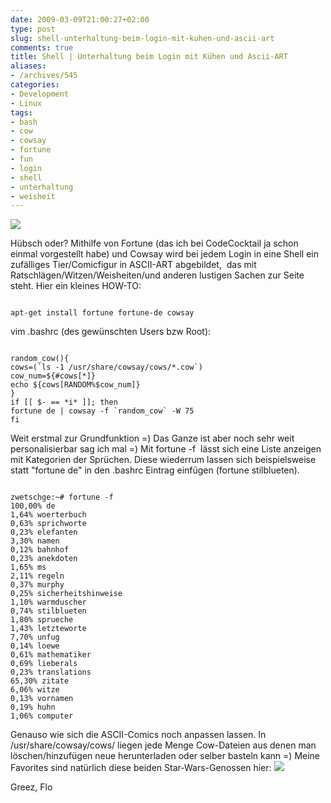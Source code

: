 ```yaml
---
date: 2009-03-09T21:00:27+02:00
type: post
slug: shell-unterhaltung-beim-login-mit-kuhen-und-ascii-art
comments: true
title: Shell | Unterhaltung beim Login mit Kühen und Ascii-ART
aliases:
- /archives/545
categories:
- Development
- Linux
tags:
- bash
- cow
- cowsay
- fortune
- fun
- login
- shell
- unterhaltung
- weisheit
---
```


![](http://zwetschge.org/pic/fortunecow.JPG)

Hübsch oder? Mithilfe von Fortune (das ich bei CodeCocktail ja schon einmal vorgestellt habe) und Cowsay wird bei jedem Login in eine Shell ein zufälliges Tier/Comicfigur in ASCII-ART abgebildet,  das mit Ratschlägen/Witzen/Weisheiten/und anderen lustigen Sachen zur Seite steht. Hier ein kleines HOW-TO:

```

apt-get install fortune fortune-de cowsay
```


vim .bashrc (des gewünschten Users bzw Root):

```

random_cow(){
cows=(`ls -1 /usr/share/cowsay/cows/*.cow`)
cow_num=${#cows[*]}
echo ${cows[RANDOM%$cow_num]}
}
if [[ $- == *i* ]]; then
fortune de | cowsay -f `random_cow` -W 75
fi
```


Weit erstmal zur Grundfunktion =) Das Ganze ist aber noch sehr weit personalisierbar sag ich mal =) Mit fortune -f  lässt sich eine Liste anzeigen mit Kategorien der Sprüchen. Diese wiederrum lassen sich beispielsweise statt "fortune de" in den .bashrc Eintrag einfügen (fortune stilblueten).

```

zwetschge:~# fortune -f
100,00% de
1,64% woerterbuch
0,63% sprichworte
0,23% elefanten
3,30% namen
0,12% bahnhof
0,23% anekdoten
1,65% ms
2,11% regeln
0,37% murphy
0,25% sicherheitshinweise
1,10% warmduscher
0,74% stilblueten
1,80% sprueche
1,43% letzteworte
7,70% unfug
0,14% loewe
0,61% mathematiker
0,69% lieberals
0,23% translations
65,30% zitate
6,06% witze
0,13% vornamen
0,19% huhn
1,06% computer
```


Genauso wie sich die ASCII-Comics noch anpassen lassen. In /usr/share/cowsay/cows/ liegen jede Menge Cow-Dateien aus denen man löschen/hinzufügen neue herunterladen oder selber basteln kann =) Meine Favorites sind natürlich diese beiden Star-Wars-Genossen hier:
![](http://zwetschge.org/pic/koalacow.JPG)

Greez, Flo
